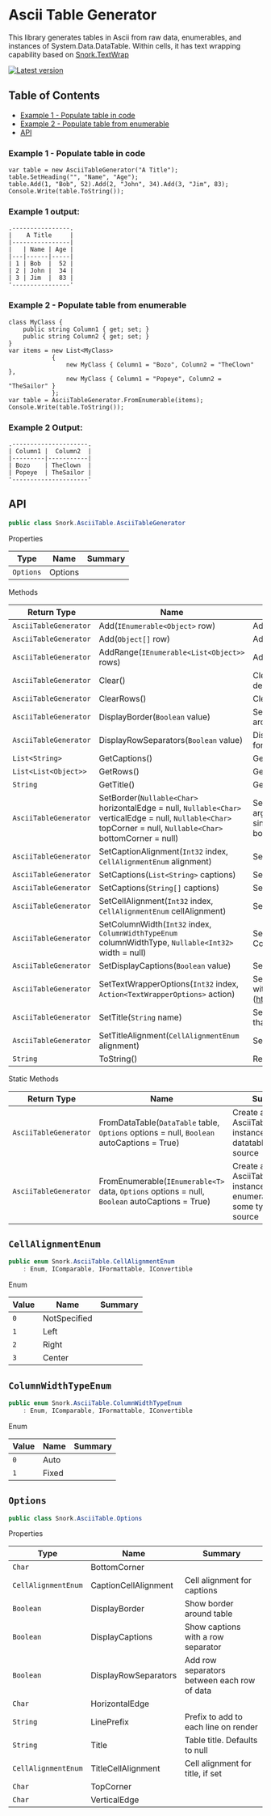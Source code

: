 
# Ascii Table Generator

This library generates tables in Ascii from raw data, enumerables, and instances of System.Data.DataTable.  Within cells, it has text wrapping capability based on [Snork.TextWrap](#https://github.com/xavierjefferson/Snork.TextWrap)

[![Latest version](https://img.shields.io/nuget/v/Snork.AsciiTable.svg)](https://www.nuget.org/packages/Snork.AsciiTable/) 

## Table of Contents

 - [Example 1 - Populate table in code](#example-1)
 - [Example 2 - Populate table from enumerable](#example-2)
 - [API](#api)

### <a name="example-1">Example 1 - Populate table in code</a>

    var table = new AsciiTableGenerator("A Title");
    table.SetHeading("", "Name", "Age");
    table.Add(1, "Bob", 52).Add(2, "John", 34).Add(3, "Jim", 83);
    Console.Write(table.ToString());

### Example 1 output:

    .----------------.
    |    A Title     |
    |----------------|
    |   | Name | Age |
    |---|------|-----|
    | 1 | Bob  |  52 |
    | 2 | John |  34 |
    | 3 | Jim  |  83 |
    '----------------'

### <a name="example-2">Example 2 - Populate table from enumerable</a>

    class MyClass {
        public string Column1 { get; set; }
        public string Column2 { get; set; }
    }
    var items = new List<MyClass>
                {
                    new MyClass { Column1 = "Bozo", Column2 = "TheClown" },
                    new MyClass { Column1 = "Popeye", Column2 = "TheSailor" }
                };
    var table = AsciiTableGenerator.FromEnumerable(items);
    Console.Write(table.ToString());

### Example 2 Output:

    .---------------------.
    | Column1 |  Column2  |
    |---------|-----------|
    | Bozo    | TheClown  |
    | Popeye  | TheSailor |
    '---------------------'



## <a name="api">API</a>

```csharp
public class Snork.AsciiTable.AsciiTableGenerator

```

Properties

| Type | Name | Summary | 
| --- | --- | --- | 
| `Options` | Options |  | 


Methods

| Return Type | Name | Summary | 
| --- | --- | --- | 
| `AsciiTableGenerator` | Add(`IEnumerable<Object>` row) | Add a row of data | 
| `AsciiTableGenerator` | Add(`Object[]` row) | Add a row of data | 
| `AsciiTableGenerator` | AddRange(`IEnumerable<List<Object>>` rows) | Add a range of rows | 
| `AsciiTableGenerator` | Clear() | Clear current table data and reset settings to defaults | 
| `AsciiTableGenerator` | ClearRows() | Clear current table data | 
| `AsciiTableGenerator` | DisplayBorder(`Boolean` value) | Setting for whether or not to display the border around the cells | 
| `AsciiTableGenerator` | DisplayRowSeparators(`Boolean` value) | Display row separators between each row of data, for improved visibility | 
| `List<String>` | GetCaptions() | Get list of captions for all columns | 
| `List<List<Object>>` | GetRows() | Get current table data as list of list | 
| `String` | GetTitle() | Get the current title | 
| `AsciiTableGenerator` | SetBorder(`Nullable<Char>` horizontalEdge = null, `Nullable<Char>` verticalEdge = null, `Nullable<Char>` topCorner = null, `Nullable<Char>` bottomCorner = null) | Set the border characters for rendering, if no arguments are passed it will be reset to defaults. If a single edge  arg is passed, it will be used for all borders. | 
| `AsciiTableGenerator` | SetCaptionAlignment(`Int32` index, `CellAlignmentEnum` alignment) | Set the alignment of caption for a given column | 
| `AsciiTableGenerator` | SetCaptions(`List<String>` captions) | Set captions for all columns | 
| `AsciiTableGenerator` | SetCaptions(`String[]` captions) | Set captions for all columns | 
| `AsciiTableGenerator` | SetCellAlignment(`Int32` index, `CellAlignmentEnum` cellAlignment) | Set alignment for cells in a given column | 
| `AsciiTableGenerator` | SetColumnWidth(`Int32` index, `ColumnWidthTypeEnum` columnWidthType, `Nullable<Int32>` width = null) | Set width for a given column, by index.  ColumnWidthType can be Fixed or Auto | 
| `AsciiTableGenerator` | SetDisplayCaptions(`Boolean` value) | Setting for whether captions are displayed or not | 
| `AsciiTableGenerator` | SetTextWrapperOptions(`Int32` index, `Action<TextWrapperOptions>` action) | Set text wrapping options for a particular column with options from [Snork.TextWrap library] (https://github.com/xavierjefferson/Snork.TextWrap) | 
| `AsciiTableGenerator` | SetTitle(`String` name) | Set title for the table.  Will be rendered in single cell that spans all columns | 
| `AsciiTableGenerator` | SetTitleAlignment(`CellAlignmentEnum` alignment) | Set alignment for title cell | 
| `String` | ToString() | Render the table | 


Static Methods

| Return Type | Name | Summary | 
| --- | --- | --- | 
| `AsciiTableGenerator` | FromDataTable(`DataTable` table, `Options` options = null, `Boolean` autoCaptions = True) | Create an AsciiTableGenerator instance with a datatable as its source | 
| `AsciiTableGenerator` | FromEnumerable(`IEnumerable<T>` data, `Options` options = null, `Boolean` autoCaptions = True) | Create an AsciiTableGenerator instance with an enumerable of some type as its source | 


## `CellAlignmentEnum`

```csharp
public enum Snork.AsciiTable.CellAlignmentEnum
    : Enum, IComparable, IFormattable, IConvertible

```

Enum

| Value | Name | Summary | 
| --- | --- | --- | 
| `0` | NotSpecified |  | 
| `1` | Left |  | 
| `2` | Right |  | 
| `3` | Center |  | 


## `ColumnWidthTypeEnum`

```csharp
public enum Snork.AsciiTable.ColumnWidthTypeEnum
    : Enum, IComparable, IFormattable, IConvertible

```

Enum

| Value | Name | Summary | 
| --- | --- | --- | 
| `0` | Auto |  | 
| `1` | Fixed |  | 


## `Options`

```csharp
public class Snork.AsciiTable.Options

```

Properties

| Type | Name | Summary | 
| --- | --- | --- | 
| `Char` | BottomCorner |  | 
| `CellAlignmentEnum` | CaptionCellAlignment | Cell alignment for captions | 
| `Boolean` | DisplayBorder | Show border around table | 
| `Boolean` | DisplayCaptions | Show captions with a row separator | 
| `Boolean` | DisplayRowSeparators | Add row separators between each row of data | 
| `Char` | HorizontalEdge |  | 
| `String` | LinePrefix | Prefix to add to each line on render | 
| `String` | Title | Table title.  Defaults to null | 
| `CellAlignmentEnum` | TitleCellAlignment | Cell alignment for title, if set | 
| `Char` | TopCorner |  | 
| `Char` | VerticalEdge |  | 




